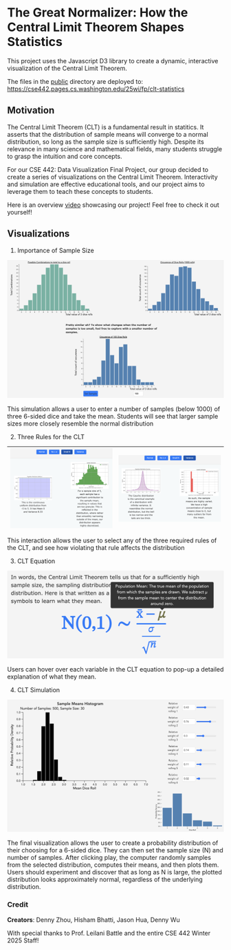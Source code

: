 # The Great Normalizer: How the Central Limit Theorem Shapes Statistics

This project uses the Javascript D3 library to create a dynamic, interactive visualization of the Central Limit Theorem. 

The files in the [public](/public) directory are deployed to: https://cse442.pages.cs.washington.edu/25wi/fp/clt-statistics

## Motivation

The Central Limit Theorem (CLT) is a fundamental result in statitics. It asserts that the distribution of sample means will converge to a normal distribution, so long as the sample size is sufficiently high. Despite its relevance in many science and mathematical fields, many students struggle to grasp the intuition and core concepts.

For our CSE 442: Data Visualization Final Project, our group decided to create a series of visualizations on the Central Limit Theorem. Interactivity and simulation are effective educational tools, and our project aims to leverage them to teach these concepts to students. 

Here is an overview [video](https://youtu.be/mnmJQIoaBwo) showcasing our project! Feel free to check it out yourself!

## Visualizations

1. Importance of Sample Size

![Importance of Sample Size Visualization](images/1.png)

This simulation allows a user to enter a number of samples (below 1000) of three 6-sided dice and take the mean. Students will see that larger sample sizes more closely resemble the normal distribution

2. Three Rules for the CLT

| ![Small N Visualization](images/2-L.png) | ![Infinite Variance Visualization](images/2-R.png) |
| :---: | :---: |
 
This interaction allows the user to select any of the three required rules of the CLT, and see how violating that rule affects the distribution

3. CLT Equation

![CLT Equation Visualization](images/3.png)
 
Users can hover over each variable in the CLT equation to pop-up a detailed explanation of what they mean.

4. CLT Simulation

![CLT Simulation Visualization](images/4.png)
 
The final visualization allows the user to create a probability distribution of their choosing for a 6-sided dice. They can then set the sample size (N) and number of samples. After clicking play, the computer randomly samples from the selected distribution, computes their means, and then plots them. Users should experiment and discover that as long as N is large, the plotted distribution looks approximately normal, regardless of the underlying distribution.

### Credit

**Creators**: Denny Zhou, Hisham Bhatti, Jason Hua, Denny Wu

With special thanks to Prof. Leilani Battle and the entire CSE 442 Winter 2025 Staff!
